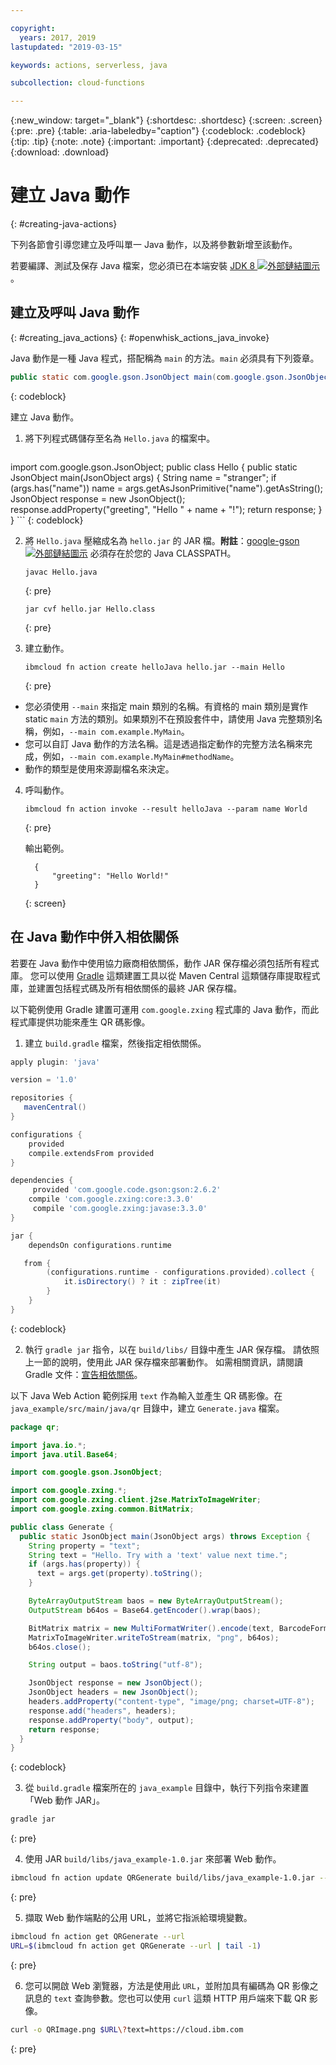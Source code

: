 ```yaml
---

copyright:
  years: 2017, 2019
lastupdated: "2019-03-15"

keywords: actions, serverless, java

subcollection: cloud-functions

---
```


{:new_window: target="_blank"}
{:shortdesc: .shortdesc}
{:screen: .screen}
{:pre: .pre}
{:table: .aria-labeledby="caption"}
{:codeblock: .codeblock}
{:tip: .tip}
{:note: .note}
{:important: .important}
{:deprecated: .deprecated}
{:download: .download}

# 建立 Java 動作
{: #creating-java-actions}

下列各節會引導您建立及呼叫單一 Java 動作，以及將參數新增至該動作。

若要編譯、測試及保存 Java 檔案，您必須已在本端安裝 [JDK 8 ![外部鏈結圖示](../icons/launch-glyph.svg "外部鏈結圖示")](http://openjdk.java.net/install)。

## 建立及呼叫 Java 動作
{: #creating_java_actions}
{: #openwhisk_actions_java_invoke}

Java 動作是一種 Java 程式，搭配稱為 `main` 的方法。`main` 必須具有下列簽章。

```java
public static com.google.gson.JsonObject main(com.google.gson.JsonObject);
```
{: codeblock}

建立 Java 動作。

1. 將下列程式碼儲存至名為 `Hello.java` 的檔案中。
    

    ```java
import com.google.gson.JsonObject;
public class Hello {
    public static JsonObject main(JsonObject args) {
            String name = "stranger";
            if (args.has("name"))
                name = args.getAsJsonPrimitive("name").getAsString();
            JsonObject response = new JsonObject();
            response.addProperty("greeting", "Hello " + name + "!");
            return response;
        }
    }
    ```
    {: codeblock}

2. 將 `Hello.java` 壓縮成名為 `hello.jar` 的 JAR 檔。**附註**：[google-gson ![外部鏈結圖示](../icons/launch-glyph.svg "外部鏈結圖示")](https://github.com/google/gson) 必須存在於您的 Java CLASSPATH。
    

    ```
    javac Hello.java
    ```
    {: pre}

    ```
    jar cvf hello.jar Hello.class
    ```
    {: pre}

3. 建立動作。
    

    ```
    ibmcloud fn action create helloJava hello.jar --main Hello
    ```
    {: pre}

  * 您必須使用 `--main` 來指定 main 類別的名稱。有資格的 main 類別是實作 static `main` 方法的類別。如果類別不在預設套件中，請使用 Java 完整類別名稱，例如，`--main com.example.MyMain`。
  * 您可以自訂 Java 動作的方法名稱。這是透過指定動作的完整方法名稱來完成，例如，`--main com.example.MyMain#methodName`。
  * 動作的類型是使用來源副檔名來決定。

4. 呼叫動作。
    

    ```
    ibmcloud fn action invoke --result helloJava --param name World
    ```
    {: pre}

    輸出範例。

    ```
      {
          "greeting": "Hello World!"
      }
    ```
    {: screen}

## 在 Java 動作中併入相依關係

若要在 Java 動作中使用協力廠商相依關係，動作 JAR 保存檔必須包括所有程式庫。
您可以使用 [Gradle](https://gradle.org) 這類建置工具以從 Maven Central 這類儲存庫提取程式庫，並建置包括程式碼及所有相依關係的最終 JAR 保存檔。

以下範例使用 Gradle 建置可運用 `com.google.zxing` 程式庫的 Java 動作，而此程式庫提供功能來產生 QR 碼影像。

1. 建立 `build.gradle` 檔案，然後指定相依關係。

  ```gradle
  apply plugin: 'java'

  version = '1.0'

  repositories {
     mavenCentral()
  }

  configurations {
      provided
      compile.extendsFrom provided
  }

  dependencies {
       provided 'com.google.code.gson:gson:2.6.2'
      compile 'com.google.zxing:core:3.3.0'
       compile 'com.google.zxing:javase:3.3.0'
  }

  jar {
      dependsOn configurations.runtime

     from {
          (configurations.runtime - configurations.provided).collect {
              it.isDirectory() ? it : zipTree(it)
          }
      }
  }
  ```
{: codeblock}

2. 執行 `gradle jar` 指令，以在 `build/libs/` 目錄中產生 JAR 保存檔。
請依照上一節的說明，使用此 JAR 保存檔來部署動作。
如需相關資訊，請閱讀 Gradle 文件：[宣告相依關係](https://docs.gradle.org/current/userguide/declaring_dependencies.html#declaring_dependencies)。

以下 Java Web Action 範例採用 `text` 作為輸入並產生 QR 碼影像。在 `java_example/src/main/java/qr` 目錄中，建立 `Generate.java` 檔案。

  ```java
  package qr;

  import java.io.*;
  import java.util.Base64;

  import com.google.gson.JsonObject;

  import com.google.zxing.*;
  import com.google.zxing.client.j2se.MatrixToImageWriter;
  import com.google.zxing.common.BitMatrix;

  public class Generate {
    public static JsonObject main(JsonObject args) throws Exception {
      String property = "text";
      String text = "Hello. Try with a 'text' value next time.";
      if (args.has(property)) {
        text = args.get(property).toString();
      }

      ByteArrayOutputStream baos = new ByteArrayOutputStream();
      OutputStream b64os = Base64.getEncoder().wrap(baos);

      BitMatrix matrix = new MultiFormatWriter().encode(text, BarcodeFormat.QR_CODE, 300, 300);
      MatrixToImageWriter.writeToStream(matrix, "png", b64os);
      b64os.close();

      String output = baos.toString("utf-8");

      JsonObject response = new JsonObject();
      JsonObject headers = new JsonObject();
      headers.addProperty("content-type", "image/png; charset=UTF-8");
      response.add("headers", headers);
      response.addProperty("body", output);
      return response;
    }
  }
  ```
{: codeblock}

3. 從 `build.gradle` 檔案所在的 `java_example` 目錄中，執行下列指令來建置「Web 動作 JAR」。

  ```bash
  gradle jar
  ```
{: pre}

4. 使用 JAR `build/libs/java_example-1.0.jar` 來部署 Web 動作。

  ```bash
  ibmcloud fn action update QRGenerate build/libs/java_example-1.0.jar --main qr.Generate -m 128 --web true
  ```
{: pre}

5. 擷取 Web 動作端點的公用 URL，並將它指派給環境變數。

  ```bash
  ibmcloud fn action get QRGenerate --url
  URL=$(ibmcloud fn action get QRGenerate --url | tail -1)
  ```
{: pre}

6. 您可以開啟 Web 瀏覽器，方法是使用此 `URL`，並附加具有編碼為 QR 影像之訊息的 `text` 查詢參數。您也可以使用 `curl` 這類 HTTP 用戶端來下載 QR 影像。

  ```bash
  curl -o QRImage.png $URL\?text=https://cloud.ibm.com
  ```
{: pre}
